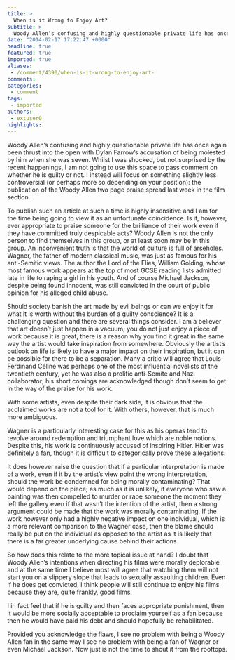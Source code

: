 ```yaml
---
title: >
  When is it Wrong to Enjoy Art?
subtitle: >
  Woody Allen’s confusing and highly questionable private life has once again been thrust into the open with Dylan Farrow’s accusation of being molested by him when she was seven.
date: "2014-02-17 17:22:47 +0000"
headline: true
featured: true
imported: true
aliases:
 - /comment/4390/when-is-it-wrong-to-enjoy-art-
comments:
categories:
 - comment
tags:
 - imported
authors:
 - extuser0
highlights:
---
```


Woody Allen’s confusing and highly questionable private life has once again been thrust into the open with Dylan Farrow’s accusation of being molested by him when she was seven. Whilst I was shocked, but not surprised by the recent happenings, I am not going to use this space to pass comment on whether he is guilty or not. I instead will focus on something slightly less controversial (or perhaps more so depending on your position): the publication of the Woody Allen two page praise spread last week in the film section.

To publish such an article at such a time is highly insensitive and I am for the time being going to view it as an unfortunate coincidence. Is it, however, ever appropriate to praise someone for the brilliance of their work even if they have committed truly despicable acts? Woody Allen is not the only person to find themselves in this group, or at least soon may be in this group. An inconvenient truth is that the world of culture is full of arseholes. Wagner, the father of modern classical music, was just as famous for his anti-Semitic views. The author the Lord of the Flies, William Golding, whose most famous work appears at the top of most GCSE reading lists admitted late in life to raping a girl in his youth. And of course Michael Jackson, despite being found innocent, was still convicted in the court of public opinion for his alleged child abuse.

Should society banish the art made by evil beings or can we enjoy it for what it is worth without the burden of a guilty conscience? It is a challenging question and there are several things consider. I am a believer that art doesn’t just happen in a vacuum; you do not just enjoy a piece of work because it is great, there is a reason why you find it great in the same way the artist would take inspiration from somewhere. Obviously the artist’s outlook on life is likely to have a major impact on their inspiration, but it can be possible for there to be a separation. Many a critic will agree that Louis- Ferdinand Céline was perhaps one of the most influential novelists of the twentieth century, yet he was also a prolific anti-Semite and Nazi collaborator; his short comings are acknowledged though don’t seem to get in the way of the praise for his work.

With some artists, even despite their dark side, it is obvious that the acclaimed works are not a tool for it. With others, however, that is much more ambiguous.

Wagner is a particularly interesting case for this as his operas tend to revolve around redemption and triumphant love which are noble notions. Despite this, his work is continuously accused of inspiring Hitler. Hitler was definitely a fan, though it is difficult to categorically prove these allegations.

It does however raise the question that if a particular interpretation is made of a work, even if it by the artist’s view point the wrong interpretation, should the work be condemned for being morally contaminating? That would depend on the piece; as much as it is unlikely, if everyone who saw a painting was then compelled to murder or rape someone the moment they left the gallery even if that wasn’t the intention of the artist, then a strong argument could be made that the work was morally contaminating. If the work however only had a highly negative impact on one individual, which is a more relevant comparison to the Wagner case, then the blame should really be put on the individual as opposed to the artist as it is likely that there is a far greater underlying cause behind their actions.

So how does this relate to the more topical issue at hand? I doubt that Woody Allen’s intentions when directing his films were morally deplorable and at the same time I believe most will agree that watching them will not start you on a slippery slope that leads to sexually assaulting children. Even if he does get convicted, I think people will still continue to enjoy his films because they are, quite frankly, good films.

I in fact feel that if he is guilty and then faces appropriate punishment, then it would be more socially acceptable to proclaim yourself as a fan because then he would have paid his debt and should hopefully be rehabilitated.

Provided you acknowledge the flaws, I see no problem with being a Woody Allen fan in the same way I see no problem with being a fan of Wagner or even Michael Jackson. Now just is not the time to shout it from the rooftops.
